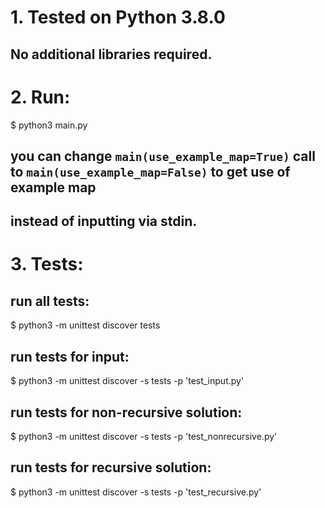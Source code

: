 # 1. Tested on Python 3.8.0
## No additional libraries required.

# 2. Run:
$ python3 main.py
## you can change ```main(use_example_map=True)``` call to ```main(use_example_map=False)``` to get use of example map
## instead of inputting via stdin.

# 3. Tests:
## run all tests:
$ python3 -m unittest discover tests
## run tests for input:
$ python3 -m unittest discover -s tests -p 'test_input.py'
## run tests for non-recursive solution:
$ python3 -m unittest discover -s tests -p 'test_nonrecursive.py'
## run tests for recursive solution:
$ python3 -m unittest discover -s tests -p 'test_recursive.py'

